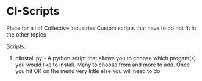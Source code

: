 CI-Scripts
==========

Place for all of Collective Industries Custom scripts that have to do not fit in the other topics

Scripts:
1. ciinstall.py - A python script that allows you to choose which progam(s) you would like to install. Many to choose from and more to add. Once you hit OK on the menu very little else you will need to do

